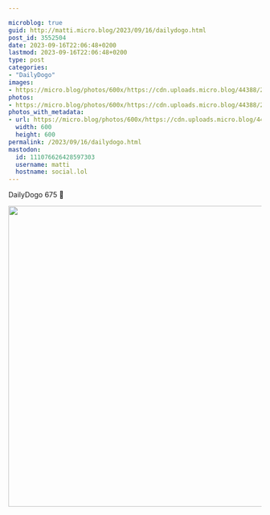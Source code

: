 ```yaml
---

microblog: true
guid: http://matti.micro.blog/2023/09/16/dailydogo.html
post_id: 3552504
date: 2023-09-16T22:06:48+0200
lastmod: 2023-09-16T22:06:48+0200
type: post
categories:
- "DailyDogo"
images:
- https://micro.blog/photos/600x/https://cdn.uploads.micro.blog/44388/2023/27d1f6eca85d4eb8b44ece7358c119d0.jpg
photos:
- https://micro.blog/photos/600x/https://cdn.uploads.micro.blog/44388/2023/27d1f6eca85d4eb8b44ece7358c119d0.jpg
photos_with_metadata:
- url: https://micro.blog/photos/600x/https://cdn.uploads.micro.blog/44388/2023/27d1f6eca85d4eb8b44ece7358c119d0.jpg
  width: 600
  height: 600
permalink: /2023/09/16/dailydogo.html
mastodon:
  id: 111076626428597303
  username: matti
  hostname: social.lol
---
```

DailyDogo 675 🐶

<img src="/media/uploads/2023/27d1f6eca85d4eb8b44ece7358c119d0.jpg" width="600" height="600" alt="" />
